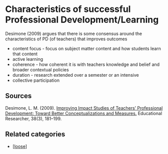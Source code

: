 # Characteristics of successful Professional Development/Learning

Desimone (2009) argues that there is some consensus around the characteristics of PD (of teachers) that improves outcomes

- content focus - focus on subject matter content and how students learn that content
- active learning
- coherence - how coherent it is with teachers knowledge and belief and broader contextual policies
- duration - research extended over a semester or an intensive
- collective participation

## Sources

Desimone, L. M. (2009). [Improving Impact Studies of Teachers’ Professional Development: Toward Better Conceptualizations and Measures.](http://doi.org/10.3102/0013189X08331140) Educational Researcher, 38(3), 181–199.

## Related categories

- [[loose]]

[//begin]: # "Autogenerated link references for markdown compatibility"
[loose]: ../loose "Loose notes"
[//end]: # "Autogenerated link references"